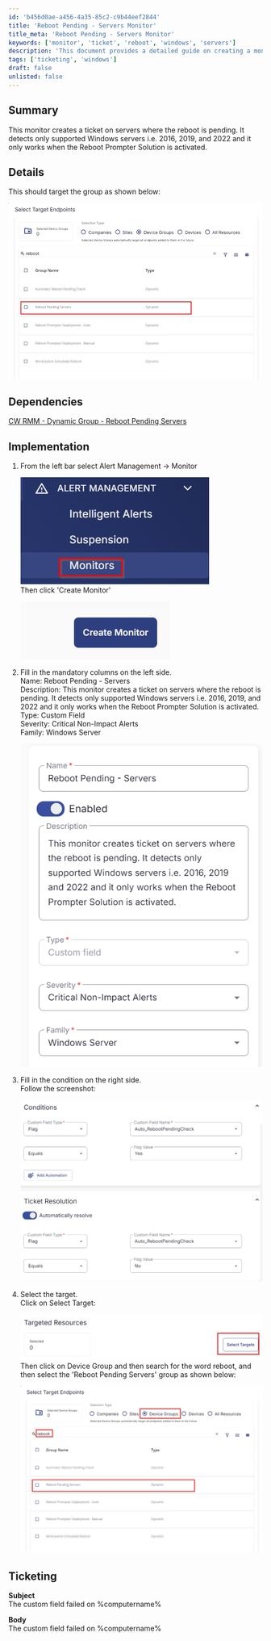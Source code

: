 ```yaml
---
id: 'b456d0ae-a456-4a35-85c2-c9b44eef2844'
title: 'Reboot Pending - Servers Monitor'
title_meta: 'Reboot Pending - Servers Monitor'
keywords: ['monitor', 'ticket', 'reboot', 'windows', 'servers']
description: 'This document provides a detailed guide on creating a monitor that generates tickets for Windows servers with pending reboots. It covers the implementation process, dependencies, and configuration steps necessary to ensure proper functionality within the ConnectWise RMM environment.'
tags: ['ticketing', 'windows']
draft: false
unlisted: false
---
```

## Summary

This monitor creates a ticket on servers where the reboot is pending. It detects only supported Windows servers i.e. 2016, 2019, and 2022 and it only works when the Reboot Prompter Solution is activated.

## Details

This should target the group as shown below:

![Group Target](../../../static/img/Reboot-Pending---Servers/image_1.png)

## Dependencies

[CW RMM - Dynamic Group - Reboot Pending Servers](<../groups/Reboot Pending Servers.md>)

## Implementation

1. From the left bar select Alert Management -> Monitor  
   
   ![Alert Management](../../../static/img/Reboot-Pending---Servers/image_2.png)  
   Then click 'Create Monitor'  
   
   ![Create Monitor](../../../static/img/Reboot-Pending---Servers/image_3.png)

2. Fill in the mandatory columns on the left side.  
   Name: Reboot Pending - Servers  
   Description: This monitor creates a ticket on servers where the reboot is pending. It detects only supported Windows servers i.e. 2016, 2019, and 2022 and it only works when the Reboot Prompter Solution is activated.  
   Type: Custom Field  
   Severity: Critical Non-Impact Alerts  
   Family: Windows Server  
   
   ![Mandatory Fields](../../../static/img/Reboot-Pending---Servers/image_4.png)

3. Fill in the condition on the right side.  
   Follow the screenshot:  
   
   ![Condition Screenshot](../../../static/img/Reboot-Pending---Servers/image_5.png)

4. Select the target.  
   Click on Select Target:  
   
   ![Select Target](../../../static/img/Reboot-Pending---Servers/image_6.png)  
   Then click on Device Group and then search for the word reboot, and then select the 'Reboot Pending Servers' group as shown below:  
   
   ![Device Group](../../../static/img/Reboot-Pending---Servers/image_7.png)

## Ticketing

**Subject**  
The custom field failed on %computername%

**Body**  
The custom field failed on %computername%












